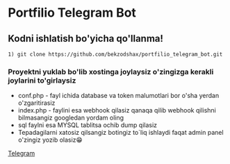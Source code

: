 # Portfilio Telegram Bot

## Kodni ishlatish bo'yicha qo'llanma!

```
1) git clone https://github.com/bekzodshax/portfilio_telegram_bot.git
```
### Proyektni yuklab bo'lib xostinga joylaysiz o'zingizga kerakli joylarini to'girlaysiz

* conf.php - fayl ichida database va token malumotlari bor o'sha yerdan o'zgaritirasiz
* index.php - faylini esa webhook qilasiz qanaqa qilib webhook qilishni bilmasangiz googledan yordam oling
* sql faylni esa MYSQL tablitsa ochib dump qilasiz
* Tepadagilarni xatosiz qilsangiz botingiz to`liq ishlaydi faqat admin panel o'zingiz yozib olasiz😁

[Telegram](https://t.me/bekhzodjon)

